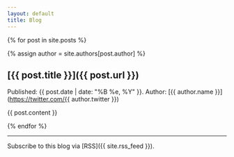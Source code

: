 ```yaml
---
layout: default
title: Blog
---
```


{% for post in site.posts %}

{% assign author = site.authors[post.author] %}

## [{{ post.title }}]({{ post.url }})

<span>Published: {{ post.date | date: "%B %e, %Y" }}</span>.
<span>Author: [{{ author.name }}](https://twitter.com/{{ author.twitter }})</span>

{{ post.content }}

{% endfor %}

---------------------------------------

Subscribe to this blog via [RSS]({{ site.rss_feed }}).

